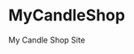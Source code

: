 # MyCandleShop
My Candle Shop Site
<script src="https://kit.fontawesome.com/db67910846.js" crossorigin="anonymous"></script>
